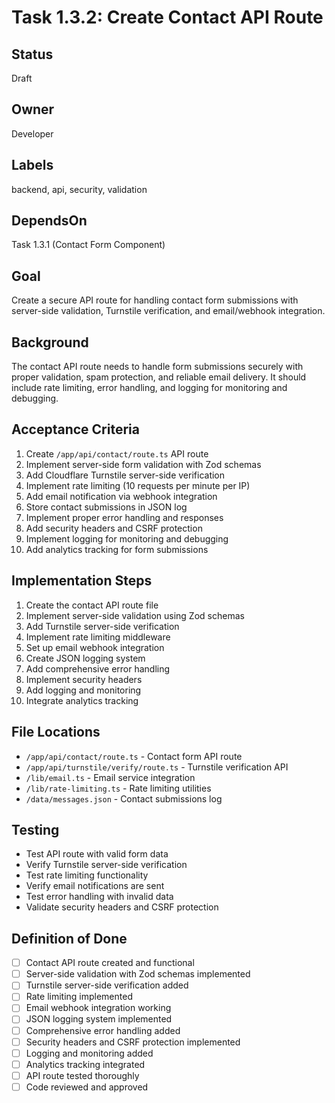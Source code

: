 # Task 1.3.2: Create Contact API Route

## Status
Draft

## Owner
Developer

## Labels
backend, api, security, validation

## DependsOn
Task 1.3.1 (Contact Form Component)

## Goal
Create a secure API route for handling contact form submissions with server-side validation, Turnstile verification, and email/webhook integration.

## Background
The contact API route needs to handle form submissions securely with proper validation, spam protection, and reliable email delivery. It should include rate limiting, error handling, and logging for monitoring and debugging.

## Acceptance Criteria
1. Create `/app/api/contact/route.ts` API route
2. Implement server-side form validation with Zod schemas
3. Add Cloudflare Turnstile server-side verification
4. Implement rate limiting (10 requests per minute per IP)
5. Add email notification via webhook integration
6. Store contact submissions in JSON log
7. Implement proper error handling and responses
8. Add security headers and CSRF protection
9. Implement logging for monitoring and debugging
10. Add analytics tracking for form submissions

## Implementation Steps
1. Create the contact API route file
2. Implement server-side validation using Zod schemas
3. Add Turnstile server-side verification
4. Implement rate limiting middleware
5. Set up email webhook integration
6. Create JSON logging system
7. Add comprehensive error handling
8. Implement security headers
9. Add logging and monitoring
10. Integrate analytics tracking

## File Locations
- `/app/api/contact/route.ts` - Contact form API route
- `/app/api/turnstile/verify/route.ts` - Turnstile verification API
- `/lib/email.ts` - Email service integration
- `/lib/rate-limiting.ts` - Rate limiting utilities
- `/data/messages.json` - Contact submissions log

## Testing
- Test API route with valid form data
- Verify Turnstile server-side verification
- Test rate limiting functionality
- Verify email notifications are sent
- Test error handling with invalid data
- Validate security headers and CSRF protection

## Definition of Done
- [ ] Contact API route created and functional
- [ ] Server-side validation with Zod schemas implemented
- [ ] Turnstile server-side verification added
- [ ] Rate limiting implemented
- [ ] Email webhook integration working
- [ ] JSON logging system implemented
- [ ] Comprehensive error handling added
- [ ] Security headers and CSRF protection implemented
- [ ] Logging and monitoring added
- [ ] Analytics tracking integrated
- [ ] API route tested thoroughly
- [ ] Code reviewed and approved 